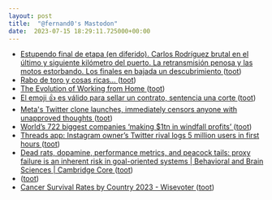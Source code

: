 ```yaml
---
layout: post
title:  "@fernand0's Mastodon"
date:  2023-07-15 18:29:11.725000+00:00
---
```

*  [Estupendo final de etapa (en diferido). Carlos Rodríguez brutal en el último y siguiente kilómetro del puerto. La retransmisión penosa y las motos estorbando. Los finales en bajada un descubrimiento ](https://mastodon.social/@fernand0/110719516784949476) ([toot](https://mastodon.social/@fernand0/110719516784949476))
*  [Rabo de toro y cosas ricas… ](https://avecesunafoto.wordpress.com/2023/07/15/rabo-de-toro-y-cosas-ricas) ([toot](https://mastodon.social/@fernand0/110719377668577445))
*  [The Evolution of Working from Home ](https://siepr.stanford.edu/publications/working-paper/evolution-working-hom) ([toot](https://mastodon.social/@fernand0/110719307034672399))
*  [El emoji 👍 es válido para sellar un contrato, sentencia una corte ](https://es.gizmodo.com/emoji-pulgar-arriba-contrato-corte-sentencia-185061725) ([toot](https://mastodon.social/@fernand0/110719093183523508))
*  [Meta's Twitter clone launches, immediately censors anyone with unapproved thoughts ](https://notthebee.com/article/metas-twitter-clone-launches-immediately-censors-the-masse) ([toot](https://mastodon.social/@fernand0/110718792559641967))
*  [World’s 722 biggest companies ‘making $1tn in windfall profits’ ](https://www.theguardian.com/business/2023/jul/06/worlds-722-biggest-companies-making-1tn-in-windfall-profit) ([toot](https://mastodon.social/@fernand0/110718567588977358))
*  [Threads app: Instagram owner’s Twitter rival logs 5 million users in first hours ](https://www.theguardian.com/technology/2023/jul/06/meta-launches-twitter-rival-threads-in-100-countrie) ([toot](https://mastodon.social/@fernand0/110717932400673983))
*  [Dead rats, dopamine, performance metrics, and peacock tails: proxy failure is an inherent risk in goal-oriented systems \| Behavioral and Brain Sciences \| Cambridge Core ](https://www.cambridge.org/core/journals/behavioral-and-brain-sciences/article/abs/dead-rats-dopamine-performance-metrics-and-peacock-tails-proxy-failure-is-an-inherent-risk-in-goaloriented-systems/89408A43F6D14BFD368FE5225A57303) ([toot](https://mastodon.social/@fernand0/110717668054445413))
*  [ ](https://mastodon.green/@fanta) ([toot](https://mastodon.social/@fernand0/110717647792629868))
*  [Cancer Survival Rates by Country 2023 - Wisevoter ](https://wisevoter.com/country-rankings/cancer-survival-rates-by-country) ([toot](https://mastodon.social/@fernand0/110717323760242964))
